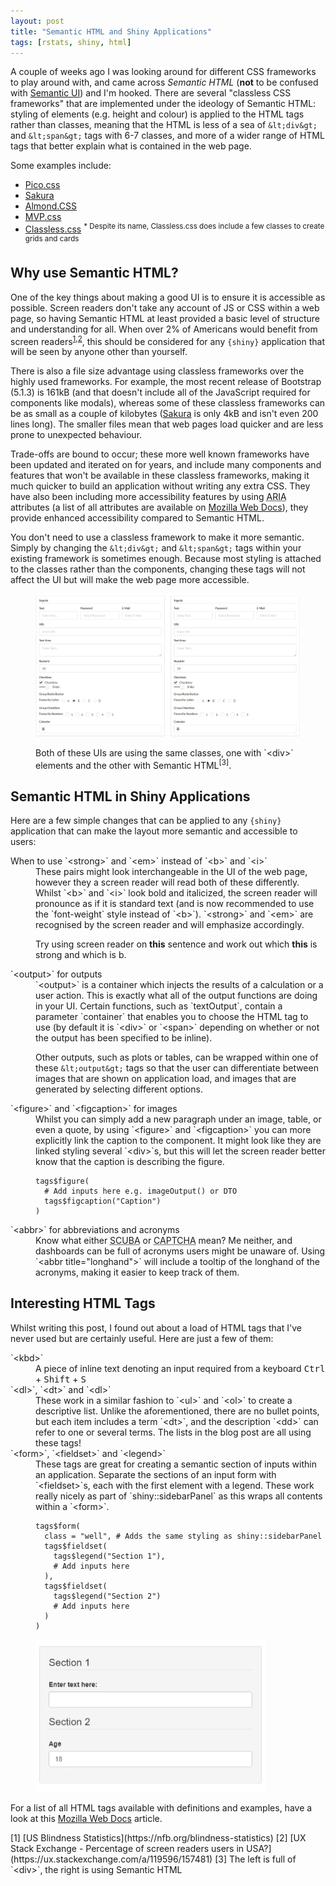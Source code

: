 ```yaml
---
layout: post
title: "Semantic HTML and Shiny Applications"
tags: [rstats, shiny, html]
---
```


A couple of weeks ago I was looking around for different CSS frameworks to play around with, and came across *Semantic HTML* (**not** to be confused with [Semantic UI](https://semantic-ui.com/)) and I'm hooked. There are several "classless CSS frameworks" that are implemented under the ideology of Semantic HTML: styling of elements (e.g. height and colour) is applied to the HTML tags rather than classes, meaning that the HTML is less of a sea of `&lt;div&gt;` and `&lt;span&gt;` tags with 6-7 classes, and more of a wider range of HTML tags that better explain what is contained in the web page.

Some examples include:

- [Pico.css](https://picocss.com/)
- [Sakura](https://oxal.org/projects/sakura/)
- [Almond.CSS](https://alvaromontoro.github.io/almond.css/demo/)
- [MVP.css](https://andybrewer.github.io/mvp/)
- [Classless.css](https://classless.de/) <sup>* Despite its name, Classless.css does include a few classes to create grids and cards</sup>

## Why use Semantic HTML?

One of the key things about making a good UI is to ensure it is accessible as possible. Screen readers don't take any account of JS or CSS within a web page, so having Semantic HTML at least provided a basic level of structure and understanding for all. When over 2% of Americans would benefit from screen readers<sup>[1](https://nfb.org/blindness-statistics),[2](https://ux.stackexchange.com/a/119596/157481)</sup>, this should be considered for any `{shiny}` application that will be seen by anyone other than yourself.

There is also a file size advantage using classless frameworks over the highly used frameworks. For example, the most recent release of Bootstrap (5.1.3) is 161kB (and that doesn't include all of the JavaScript required for components like modals), whereas some of these classless frameworks can be as small as a couple of kilobytes ([Sakura](https://github.com/oxalorg/sakura) is only 4kB and isn't even 200 lines long). The smaller files mean that web pages load quicker and are less prone to unexpected behaviour.

Trade-offs are bound to occur; these more well known frameworks have been updated and iterated on for years, and include many components and features that won't be available in these classless frameworks, making it much quicker to build an application without writing any extra CSS. They have also been including more accessibility features by using <abbr title="Accessible Rich Internet Applications">ARIA</abbr> attributes (a list of all attributes are available on [Mozilla Web Docs](https://developer.mozilla.org/en-US/docs/web/Accessibility/ARIA/Attributes)), they provide enhanced accessibility compared to Semantic HTML.

You don't need to use a classless framework to make it more semantic. Simply by changing the `&lt;div&gt;` and `&lt;span&gt;` tags within your existing framework is sometimes enough. Because most styling is attached to the classes rather than the components, changing these tags will not affect the UI but will make the web page more accessible.

<figure>

![Comparison](assets/semantic_div_comp.jpeg)

<figcaption>
Both of these UIs are using the same classes, one with `&lt;div&gt;` elements and the other with Semantic HTML<sup>[3]</sup>.
</figcaption>
</figure>

## Semantic HTML in Shiny Applications

Here are a few simple changes that can be applied to any `{shiny}` application that can make the layout more semantic and accessible to users:

<dl>
<dt>
When to use `&lt;strong&gt;` and `&lt;em&gt;` instead of `&lt;b&gt;` and `&lt;i&gt;`
</dt>
<dd>
These pairs might look interchangeable in the UI of the web page, however they a screen reader will read both of these differently. Whilst `&lt;b&gt;` and `&lt;i&gt;` look bold and italicized, the screen reader will pronounce as if it is standard text (and is now recommended to use the `font-weight` style instead of `&lt;b&gt;`). `&lt;strong&gt;` and `&lt;em&gt;` are recognised by the screen reader and will emphasize accordingly.

Try using screen reader on <b>this</b> sentence and work out which <strong>this</strong> is strong and which is b. 
</dd>
<dt>
`&lt;output&gt;` for outputs
</dt>
<dd>
`&lt;output&gt;` is a container which injects the results of a calculation or a user action. This is exactly what all of the output functions are doing in your UI. Certain functions, such as `textOutput`, contain a parameter `container` that enables you to choose the HTML tag to use (by default it is `&lt;div&gt;` or `&lt;span&gt;` depending on whether or not the output has been specified to be inline).

Other outputs, such as plots or tables, can be wrapped within one of these `&lt;output&gt;` tags so that the user can differentiate between images that are shown on application load, and images that are generated by selecting different options.
</dd>
<dt>
`&lt;figure&gt;` and `&lt;figcaption&gt;` for images
</dt>
<dd>
Whilst you can simply add a new paragraph under an image, table, or even a quote, by using `&lt;figure&gt;` and `&lt;figcaption&gt;` you can more explicitly link the caption to the component. It might look like they are linked styling several `&lt;div&gt;`s, but this will let the screen reader better know that the caption is describing the figure.

```
tags$figure(
  # Add inputs here e.g. imageOutput() or DTO
  tags$figcaption("Caption")
)
```
</dd>
<dt>
`&lt;abbr&gt;` for abbreviations and acronyms
</dt>
<dd>
Know what either <abbr title="Self-Contained Underwater Breathing Apparatus">SCUBA</abbr> or <abbr title="Completely Automated Public Turing Test to tell Computers and Humans Apart">CAPTCHA</abbr> mean? Me neither, and dashboards can be full of acronyms users might be unaware of. Using `&lt;abbr title="longhand"&gt;` will include a tooltip of the longhand of the acronyms, making it easier to keep track of them.
</dd>
</dl>

## Interesting HTML Tags

Whilst writing this post, I found out about a load of HTML tags that I've never used but are certainly useful. Here are just a few of them:

<dl>
<dt>
`&lt;kbd&gt;`
</dt>
<dd>
A piece of inline text denoting an input required from a keyboard <kbd>Ctrl</kbd> + <kbd>Shift</kbd> + <kbd>S</kbd>
</dd>
<dt>
`&lt;dl&gt;`, `&lt;dt&gt;` and `&lt;dl&gt;`
</dt>
<dd>
These work in a similar fashion to `&lt;ul&gt;` and `&lt;ol&gt;` to create a descriptive list. Unlike the aforementioned, there are no bullet points, but each item includes a term `&lt;dt&gt;`, and the description `&lt;dd&gt;` can refer to one or several terms. The lists in the blog post are all using these tags!
</dd>
<dt>
`&lt;form&gt;`, `&lt;fieldset&gt;` and `&lt;legend&gt;`
</dt>
<dd>
These tags are great for creating a semantic section of inputs within an application. Separate the sections of an input form with `&lt;fieldset&gt;`s, each with the first element with a legend. These work really nicely as part of `shiny::sidebarPanel` as this wraps all contents within a `&lt;form&gt;`.

```
tags$form(
  class = "well", # Adds the same styling as shiny::sidebarPanel
  tags$fieldset(
    tags$legend("Section 1"),
    # Add inputs here
  ),
  tags$fieldset(
    tags$legend("Section 2")
    # Add inputs here
  )
)
```

![Example form using form, fieldset and legend HTML tags](assets/form_tags.jpeg)
</dd>
</dl>

For a list of all HTML tags available with definitions and examples, have a look at this [Mozilla Web Docs](https://developer.mozilla.org/en-US/docs/Web/HTML/Element) article.

<footer>
[1] [US Blindness Statistics](https://nfb.org/blindness-statistics)
[2] [UX Stack Exchange - Percentage of screen readers users in USA?](https://ux.stackexchange.com/a/119596/157481)
[3] The left is full of `&lt;div&gt;`, the right is using Semantic HTML
</footer>
